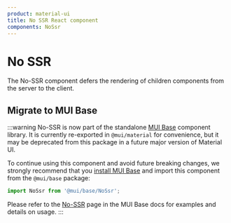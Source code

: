 ```yaml
---
product: material-ui
title: No SSR React component
components: NoSsr
---
```


# No SSR

<p class="description">The No-SSR component defers the rendering of children components from the server to the client.</p>

## Migrate to MUI Base

:::warning
No-SSR is now part of the standalone [MUI Base](/base/getting-started/overview/) component library.
It is currently re-exported in `@mui/material` for convenience, but it may be deprecated from this package in a future major version of Material UI.

To continue using this component and avoid future breaking changes, we strongly recommend that you [install MUI Base](/base/getting-started/installation/) and import this component from the `@mui/base` package:


```js
import NoSsr from '@mui/base/NoSsr';
```

Please refer to the [No-SSR](/base/react-no-ssr/) page in the MUI Base docs for examples and details on usage.
:::
